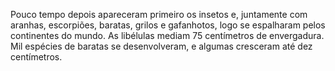 ﻿Pouco tempo depois apareceram primeiro os insetos e, juntamente com aranhas, escorpiões, baratas, grilos e gafanhotos, logo se espalharam pelos continentes do mundo. As libélulas mediam 75 centímetros de envergadura. Mil espécies de baratas se desenvolveram, e algumas cresceram até dez centímetros. 